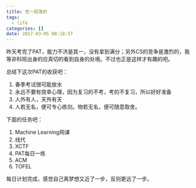 ```yaml
---
title: 告一段落的
tags:
  - life
categories: []
date: 2017-03-05 08:18:57
---
```


昨天考完了PAT，能力不济是其一，没有拿到满分；另外CS的竞争是激烈的，我等非科班出身的应真切的看到自身的处境。不过也正是这样才有趣的吧。

总结下这次PAT的收获吧：

1. 春季考试很可能放水
2. 永远不要有侥幸心理，因为复习的不考，考的不复习，所以好好准备
3. 人外有人，天外有天
4. 人若无名，便可专心练剑。物若无名，便可随意取舍。

下面的任务吧：

1. Machine Learning网课
2. 线代
3. XCTF
4. PAT每日一练
5. ACM
6. TOFEL

每日计划完成，感觉自己离梦想又近了一步，反则更远了一步。